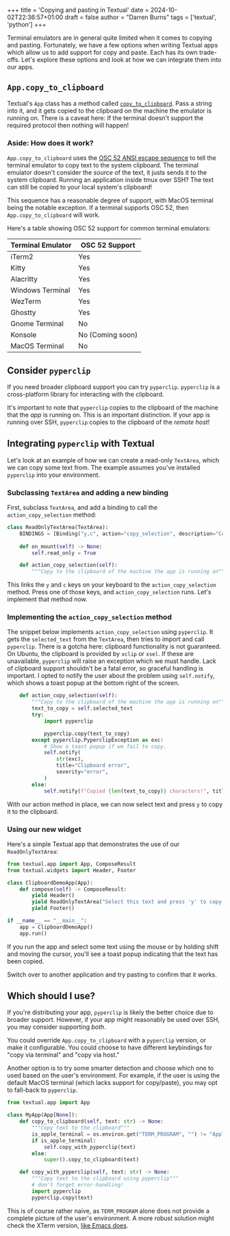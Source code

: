 +++
title = 'Copying and pasting in Textual'
date = 2024-10-02T22:36:57+01:00
draft = false
author = "Darren Burns"
tags = ['textual', 'python']
+++

Terminal emulators are in general quite limited when it comes to copying and pasting.
Fortunately, we have a few options when writing Textual apps which allow us to add support for copy and paste.
Each has its own trade-offs.
Let's explore these options and look at how we can integrate them into our apps.

## `App.copy_to_clipboard`

Textual's `App` class has a method called [`copy_to_clipboard`](https://textual.textualize.io/api/app/#textual.app.App.copy_to_clipboard).
Pass a string into it, and it gets copied to the clipboard on the machine the emulator is running on.
There is a caveat here: If the terminal doesn't support the required protocol then nothing will happen!

### Aside: How does it work?

`App.copy_to_clipboard` uses the [OSC 52 ANSI escape sequence](https://en.wikipedia.org/wiki/ANSI_escape_code#OSC_(Operating_System_Command)_sequences) to tell the terminal emulator to copy text to the system clipboard.
The terminal emulator doesn't consider the *source* of the text, it justs sends it to the system clipboard.
Running an application inside tmux over SSH? The text can still be copied to your local system's clipboard!

This sequence has a reasonable degree of support, with MacOS terminal being the notable exception.
If a terminal supports OSC 52, then `App.copy_to_clipboard` will work.

Here's a table showing OSC 52 support for common terminal emulators:

| Terminal Emulator | OSC 52 Support |
|-------------------|----------------|
| iTerm2            | Yes            |
| Kitty             | Yes            |
| Alacritty         | Yes            |
| Windows Terminal  | Yes            |
| WezTerm           | Yes            |
| Ghostty           | Yes            |
| Gnome Terminal    | No             |
| Konsole           | No (Coming soon) |
| MacOS Terminal    | No             |


## Consider `pyperclip`

If you need broader clipboard support you can try `pyperclip`. `pyperclip` is a cross-platform library for interacting with the clipboard.

It's important to note that `pyperclip` copies to the clipboard of the machine that the *app* is running on.
This is an important distinction.
If your app is running over SSH, `pyperclip` copies to the clipboard of the *remote host*!

## Integrating `pyperclip` with Textual

Let's look at an example of how we can create a read-only `TextArea`, which we can copy some text from.
The example assumes you've installed `pyperclip` into your environment.

### Subclassing `TextArea` and adding a new binding

First, subclass `TextArea`, and add a binding to call the `action_copy_selection` method:

```python
class ReadOnlyTextArea(TextArea):
    BINDINGS = [Binding("y,c", action="copy_selection", description="Copy selection")]
    
    def on_mount(self) -> None:
        self.read_only = True

    def action_copy_selection(self):
        """Copy to the clipboard of the machine the app is running on"""
```

This links the `y` and `c` keys on your keyboard to the `action_copy_selection` method.
Press one of those keys, and `action_copy_selection` runs.
Let's implement that method now.

### Implementing the `action_copy_selection` method

The snippet below implements `action_copy_selection` using `pyperclip`.
It gets the `selected_text` from the `TextArea`, then tries to import and call `pyperclip`.
There is a gotcha here: clipboard functionality is not guaranteed.
On Ubuntu, the clipboard is provided by `xclip` or `xsel`.
If these are unavailable, `pyperclip` will raise an exception which we must handle.
Lack of clipboard support shouldn't be a fatal error, so graceful handling is important.
I opted to notify the user about the problem using `self.notify`, which shows a toast popup at the bottom right of the screen.

```python
    def action_copy_selection(self):
        """Copy to the clipboard of the machine the app is running on"""
        text_to_copy = self.selected_text
        try:
            import pyperclip

            pyperclip.copy(text_to_copy)
        except pyperclip.PyperclipException as exc:
            # Show a toast popup if we fail to copy.
            self.notify(
                str(exc),
                title="Clipboard error",
                severity="error",
            )
        else:
            self.notify(f"Copied {len(text_to_copy)} characters!", title="Copied selection")
```

With our action method in place, we can now select text and press `y` to copy it to the clipboard.

### Using our new widget

Here's a simple Textual app that demonstrates the use of our `ReadOnlyTextArea`:

```python
from textual.app import App, ComposeResult
from textual.widgets import Header, Footer

class ClipboardDemoApp(App):
    def compose(self) -> ComposeResult:
        yield Header()
        yield ReadOnlyTextArea("Select this text and press 'y' to copy!")
        yield Footer()

if __name__ == "__main__":
    app = ClipboardDemoApp()
    app.run()
```

If you run the app and select some text using the mouse or by holding shift and moving the cursor, you'll see a toast popup indicating that the text has been copied.

Switch over to another application and try pasting to confirm that it works.

## Which should I use?

If you're distributing your app, `pyperclip` is likely the better choice due to broader support.
However, if your app might reasonably be used over SSH, you may consider supporting *both*.

You could override `App.copy_to_clipboard` with a `pyperclip` version, or make it configurable.
You could choose to have different keybindings for "copy via terminal" and "copy via host."

Another option is to try some smarter detection and choose which one to used based on the user's environment.
For example, if the user is using the default MacOS terminal (which lacks support for copy/paste), you may opt to fall-back to `pyperclip`.

```python
from textual.app import App

class MyApp(App[None]):
    def copy_to_clipboard(self, text: str) -> None:
        """Copy text to the clipboard"""
        is_apple_terminal = os.environ.get("TERM_PROGRAM", "") != "Apple_Terminal"
        if is_apple_terminal:
            self.copy_with_pyperclip(text)
        else:
            super().copy_to_clipboard(text)

    def copy_with_pyperclip(self, text: str) -> None:
        """Copy text to the clipboard using pyperclip"""
        # don't forget error-handling!
        import pyperclip
        pyperclip.copy(text)
```

This is of course rather naive, as `TERM_PROGRAM` alone does not provide a complete picture of the user's environment.
A more robust solution might check the XTerm version, [like Emacs does](https://github.com/emacs-mirror/emacs/blob/f18af6cd5cb7dbbf7420ec2d3efed4e202c4f0dd/lisp/term/xterm.el#L713).
